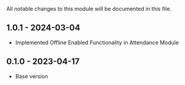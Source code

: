 
All notable changes to this module will be documented in this file.

## 1.0.1 - 2024-03-04

- Implemented Offline Enabled Functionality in Attendance Module

## 0.1.0 - 2023-04-17

- Base version
